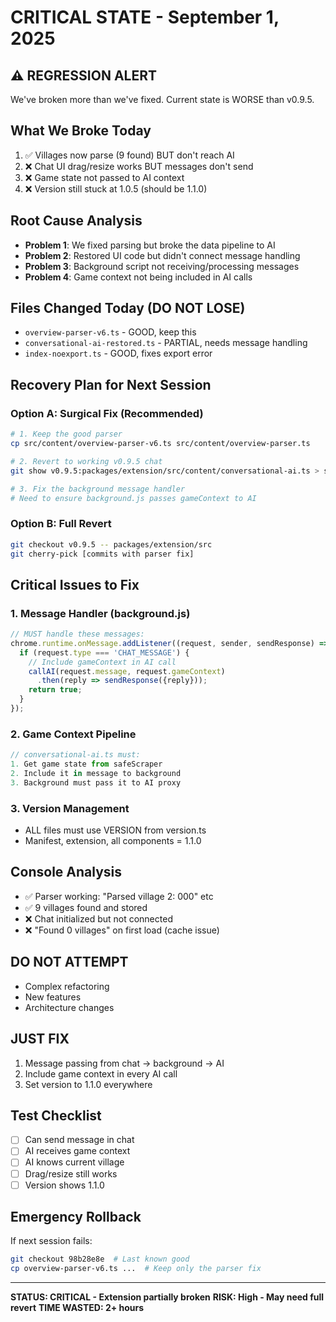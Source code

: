 # CRITICAL STATE - September 1, 2025

## ⚠️ REGRESSION ALERT
We've broken more than we've fixed. Current state is WORSE than v0.9.5.

## What We Broke Today
1. ✅ Villages now parse (9 found) BUT don't reach AI
2. ❌ Chat UI drag/resize works BUT messages don't send
3. ❌ Game state not passed to AI context
4. ❌ Version still stuck at 1.0.5 (should be 1.1.0)

## Root Cause Analysis
- **Problem 1**: We fixed parsing but broke the data pipeline to AI
- **Problem 2**: Restored UI code but didn't connect message handling
- **Problem 3**: Background script not receiving/processing messages
- **Problem 4**: Game context not being included in AI calls

## Files Changed Today (DO NOT LOSE)
- `overview-parser-v6.ts` - GOOD, keep this
- `conversational-ai-restored.ts` - PARTIAL, needs message handling
- `index-noexport.ts` - GOOD, fixes export error

## Recovery Plan for Next Session

### Option A: Surgical Fix (Recommended)
```bash
# 1. Keep the good parser
cp src/content/overview-parser-v6.ts src/content/overview-parser.ts

# 2. Revert to working v0.9.5 chat
git show v0.9.5:packages/extension/src/content/conversational-ai.ts > src/content/conversational-ai.ts

# 3. Fix the background message handler
# Need to ensure background.js passes gameContext to AI
```

### Option B: Full Revert
```bash
git checkout v0.9.5 -- packages/extension/src
git cherry-pick [commits with parser fix]
```

## Critical Issues to Fix

### 1. Message Handler (background.js)
```javascript
// MUST handle these messages:
chrome.runtime.onMessage.addListener((request, sender, sendResponse) => {
  if (request.type === 'CHAT_MESSAGE') {
    // Include gameContext in AI call
    callAI(request.message, request.gameContext)
      .then(reply => sendResponse({reply}));
    return true;
  }
});
```

### 2. Game Context Pipeline
```javascript
// conversational-ai.ts must:
1. Get game state from safeScraper
2. Include it in message to background
3. Background must pass it to AI proxy
```

### 3. Version Management
- ALL files must use VERSION from version.ts
- Manifest, extension, all components = 1.1.0

## Console Analysis
- ✅ Parser working: "Parsed village 2: 000" etc
- ✅ 9 villages found and stored
- ❌ Chat initialized but not connected
- ❌ "Found 0 villages" on first load (cache issue)

## DO NOT ATTEMPT
- Complex refactoring
- New features
- Architecture changes

## JUST FIX
1. Message passing from chat → background → AI
2. Include game context in every AI call
3. Set version to 1.1.0 everywhere

## Test Checklist
- [ ] Can send message in chat
- [ ] AI receives game context
- [ ] AI knows current village
- [ ] Drag/resize still works
- [ ] Version shows 1.1.0

## Emergency Rollback
If next session fails:
```bash
git checkout 98b28e8e  # Last known good
cp overview-parser-v6.ts ...  # Keep only the parser fix
```

---
**STATUS: CRITICAL - Extension partially broken**
**RISK: High - May need full revert**
**TIME WASTED: 2+ hours**
